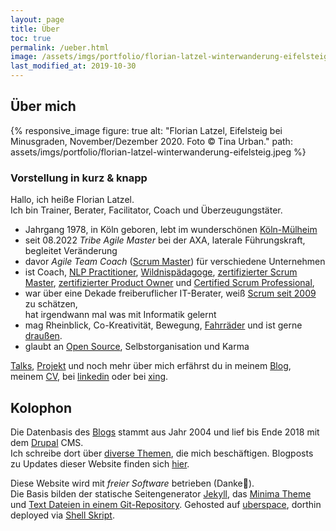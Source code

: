 ```yaml
---
layout: page
title: Über 
toc: true
permalink: /ueber.html
image: /assets/imgs/portfolio/florian-latzel-winterwanderung-eifelsteig.jpeg
last_modified_at: 2019-10-30
---
```

## Über mich

{% responsive_image figure: true
alt: "Florian Latzel, Eifelsteig bei Minusgraden, November/Dezember 2020. Foto © Tina Urban."
path: assets/imgs/portfolio/florian-latzel-winterwanderung-eifelsteig.jpeg %}

### Vorstellung in kurz & knapp

Hallo, ich heiße Florian Latzel.  
Ich bin Trainer, Berater, Facilitator, Coach und Überzeugungstäter. 

- Jahrgang 1978, in Köln geboren, 
lebt im wunderschönen [Köln-Mülheim](/tags/muellem/index.html)
- seit 08.2022 *Tribe Agile Master* bei der AXA, 
laterale Führungskraft, begleitet Veränderung 
- davor *Agile Team Coach* ([Scrum Master](/tags/scrum-master/)) für verschiedene Unternehmen
- ist Coach, 
[NLP Practitioner](/2022/03/31/nlp-practitioner.html), 
[Wildnispädagoge](/2020/12/14/november-draussen.html#ich-bin-wildnispädagoge), 
[zertifizierter Scrum Master](/neues-aus-der-scheinwelt-professional-scrum-master-i-psm1.html),
[zertifizierter Product Owner](/2018/03/03/scrum-starter-kit.html)
und [Certified Scrum Professional](/2018/03/31/certified-scrum-professional-csp.html), 
- war über eine Dekade freiberuflicher IT-Berater, 
weiß [Scrum seit 2009](/my-last-daily-scrum-at-berlinonline.html) zu schätzen,  
hat irgendwann mal was mit Informatik gelernt
- mag Rheinblick, Co-Kreativität, Bewegung, [Fahrräder](/tags/fahrrad/index.html) 
und ist gerne [draußen](/tags/draussen/index.html).
- glaubt an [Open Source](/tags/open-source/index.html), Selbstorganisation und Karma

[Talks](/talks.html), [Projekt](/projekte.html) 
und noch mehr über mich erfährst du in meinem [Blog](/#blog), 
meinem [CV](https://florian.latzel.io/cv), 
bei [linkedin](https://www.linkedin.com/in/florianlatzel/) 
oder bei [xing](https://www.xing.com/profile/Florian_Latzel/cv).

## Kolophon

Die Datenbasis des [Blogs](/archiv.html) stammt aus Jahr 2004 und lief bis Ende 2018 
mit dem [Drupal](/tags/drupal/) CMS.   
Ich schreibe dort über [diverse Themen](/themen.html), die mich beschäftigen.
Blogposts zu Updates dieser Website finden sich [hier](/tags/netzaffe). 

Diese Website wird mit *freier Software* betrieben (Danke🙏).   
Die Basis bilden der statische Seitengenerator [Jekyll](/tags/jekyll/),
das [Minima Theme](https://github.com/jekyll/minima)
und [Text Dateien in einem Git-Repository](https://github.com/fl3a/florian.latzel.io). 
Gehosted auf [uberspace](https://uberspace.de), dorthin deployed via [Shell Skript](
https://github.com/fl3a/jekyll_deployment).
